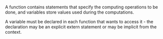 A function contains statements that specify the computing operations to be done,
and variables store values used during the computations.

A variable must be declared in each function that wants to access it - the
declaration may be an explicit extern statement or may be implicit from the
context.
